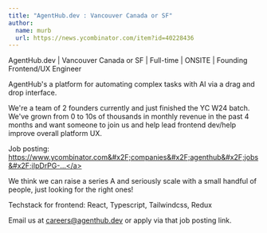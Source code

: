 ```yaml
---
title: "AgentHub.dev : Vancouver Canada or SF"
author:
  name: murb
  url: https://news.ycombinator.com/item?id=40228436
---
```

AgentHub.dev | Vancouver Canada or SF | Full-time | ONSITE | Founding Frontend&#x2F;UX Engineer

AgentHub&#x27;s a platform for automating complex tasks with AI via a drag and drop interface.

We&#x27;re a team of 2 founders currently and just finished the YC W24 batch. We&#x27;ve grown from 0 to 10s of thousands in monthly revenue in the past 4 months and want someone to join us and help lead frontend dev&#x2F;help improve overall platform UX.

Job posting: <a href="https:&#x2F;&#x2F;www.ycombinator.com&#x2F;companies&#x2F;agenthub&#x2F;jobs&#x2F;iIpDrPG-founding-software-engineer-frontend-ux">https:&#x2F;&#x2F;www.ycombinator.com&#x2F;companies&#x2F;agenthub&#x2F;jobs&#x2F;iIpDrPG-...</a>

We think we can raise a series A and seriously scale with a small handful of people, just looking for the right ones!

Techstack for frontend: React, Typescript, Tailwindcss, Redux

Email us at careers@agenthub.dev or apply via that job posting link.
